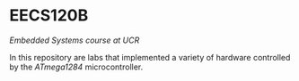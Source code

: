 # EECS120B
*Embedded Systems course at UCR*

In this repository are labs that implemented a variety of hardware controlled by the *ATmega1284* microcontroller.
